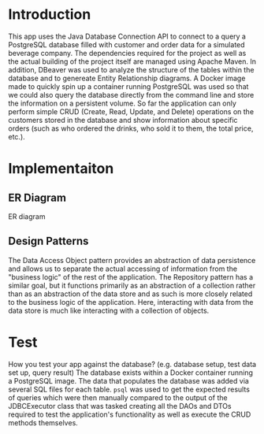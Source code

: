 # Introduction
This app uses the Java Database Connection API to connect to a query a PostgreSQL database filled with customer and order data for a simulated beverage company. The dependencies required for the project as well as the actual building of the project itself are managed using Apache Maven. In addition, DBeaver was used to analyze the structure of the tables within the database and to genereate Entity Relationship diagrams. A Docker image made to quickly spin up a container running PostgreSQL was used so that we could also query the database directly from the command line and store the information on a persistent volume. So far the application can only perform simple CRUD (Create, Read, Update, and Delete) operations on the customers stored in the database and show information about specific orders (such as who ordered the drinks, who sold it to them, the total price, etc.).

# Implementaiton
## ER Diagram
ER diagram

## Design Patterns
The Data Access Object pattern provides an abstraction of data persistence and allows us to separate the actual accessing of information from the "business logic" of the rest of the application. The Repository pattern has a similar goal, but it functions primarily as an abstraction of a collection rather than as an abstraction of the data store and as such is more closely related to the business logic of the application. Here, interacting with data from the data store is much like interacting with a collection of objects. 

# Test
How you test your app against the database? (e.g. database setup, test data set up, query result)
The database exists within a Docker container running a PostgreSQL image. The data that populates the database was added via several SQL files for each table. `psql` was used to get the expected results of queries which were then manually compared to the output of the JDBCExecutor class that was tasked creating all the DAOs and DTOs required to test the application's functionality as well as execute the CRUD methods themselves. 
